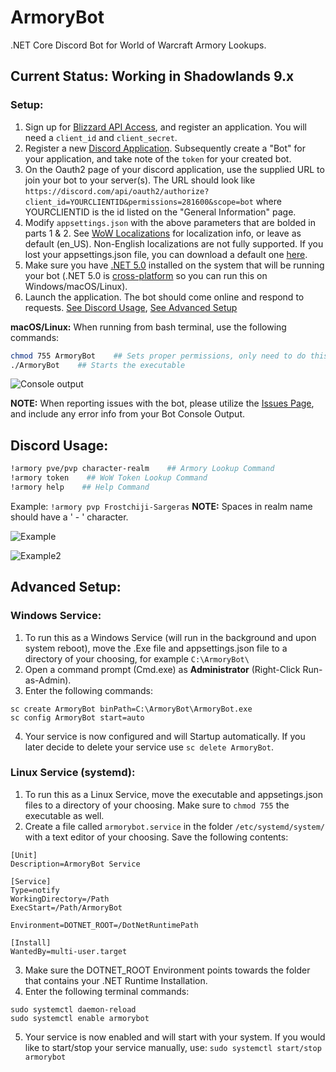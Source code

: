 # ArmoryBot
.NET Core Discord Bot for World of Warcraft Armory Lookups.

## Current Status: Working in Shadowlands 9.x

### Setup:
1. Sign up for [Blizzard API Access](https://develop.battle.net/), and register an application. You will need a `client_id` and `client_secret`.
2. Register a new [Discord Application](https://discord.com/developers/applications). Subsequently create a "Bot" for your application, and take note of the `token` for your created bot.
3. On the Oauth2 page of your discord application, use the supplied URL to join your bot to your server(s). The URL should look like `https://discord.com/api/oauth2/authorize?client_id=YOURCLIENTID&permissions=281600&scope=bot`   where YOURCLIENTID is the id listed on the "General Information" page.
4. Modify `appsettings.json` with the above parameters that are bolded in parts 1 & 2. See [WoW Localizations](https://develop.battle.net/documentation/world-of-warcraft/guides/localization) for localization info, or leave as default (en_US). Non-English localizations are not fully supported. If you lost your appsettings.json file, you can download a default one [here](https://github.com/imerzan/ArmoryBot/files/6446475/appsettings.zip).
5. Make sure you have [.NET 5.0](https://dotnet.microsoft.com/download) installed on the system that will be running your bot (.NET 5.0 is [cross-platform](https://docs.microsoft.com/en-us/dotnet/core/rid-catalog) so you can run this on Windows/macOS/Linux).
6. Launch the application. The bot should come online and respond to requests. [See Discord Usage](https://github.com/imerzan/ArmoryBot/tree/master#discord-usage), [See Advanced Setup](https://github.com/imerzan/ArmoryBot/tree/master#advanced-setup)

**macOS/Linux:** When running from bash terminal, use the following commands:
```bash
chmod 755 ArmoryBot    ## Sets proper permissions, only need to do this once
./ArmoryBot    ## Starts the executable
```
![Console output](https://user-images.githubusercontent.com/42287509/117552409-b5250680-b010-11eb-9294-b44706417c2a.jpg)

**NOTE:** When reporting issues with the bot, please utilize the [Issues Page](https://github.com/imerzan/ArmoryBot/issues), and include any error info from your Bot Console Output.

## Discord Usage:
```bash
!armory pve/pvp character-realm    ## Armory Lookup Command
!armory token    ## WoW Token Lookup Command
!armory help    ## Help Command
```
Example: ```!armory pvp Frostchiji-Sargeras``` **NOTE:** Spaces in realm name should have a ' - ' character.

![Example](https://user-images.githubusercontent.com/42287509/117497287-eda7e000-af3d-11eb-924d-5a93be7c4bb6.jpg)

![Example2](https://user-images.githubusercontent.com/42287509/113765312-b72e3980-96e1-11eb-9400-85f8c62b863b.jpg)

## Advanced Setup:
### Windows Service:
1. To run this as a Windows Service (will run in the background and upon system reboot), move the .Exe file and appsettings.json file to a directory of your choosing, for example `C:\ArmoryBot\`
2. Open a command prompt (Cmd.exe) as **Administrator** (Right-Click Run-as-Admin).
3. Enter the following commands: 
```
sc create ArmoryBot binPath=C:\ArmoryBot\ArmoryBot.exe
sc config ArmoryBot start=auto
```
4. Your service is now configured and will Startup automatically. If you later decide to delete your service use `sc delete ArmoryBot`.

### Linux Service (systemd):
1. To run this as a Linux Service, move the executable and appsetings.json files to a directory of your choosing. Make sure to `chmod 755` the executable as well.
2. Create a file called `armorybot.service` in the folder ``/etc/systemd/system/`` with a text editor of your choosing. Save the following contents:
```
[Unit]
Description=ArmoryBot Service

[Service]
Type=notify
WorkingDirectory=/Path
ExecStart=/Path/ArmoryBot

Environment=DOTNET_ROOT=/DotNetRuntimePath

[Install]
WantedBy=multi-user.target
```
3. Make sure the DOTNET_ROOT Environment points towards the folder that contains your .NET Runtime Installation.
4. Enter the following terminal commands:
```
sudo systemctl daemon-reload
sudo systemctl enable armorybot
```
5. Your service is now enabled and will start with your system. If you would like to start/stop your service manually, use: `sudo systemctl start/stop armorybot`
